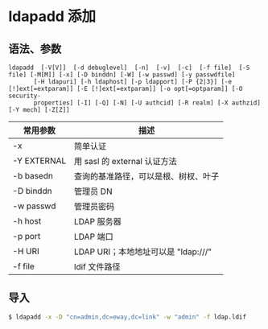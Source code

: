 # ldapadd 添加

## 语法、参数

```syntax
ldapadd  [-V[V]]  [-d debuglevel]  [-n]  [-v]  [-c]  [-f file]  [-S file] [-M[M]] [-x] [-D binddn] [-W] [-w passwd] [-y passwdfile]
       [-H ldapuri] [-h ldaphost] [-p ldapport] [-P {2|3}] [-e [!]ext[=extparam]] [-E [!]ext[=extparam]] [-o opt[=optparam]] [-O security-
       properties] [-I] [-Q] [-N] [-U authcid] [-R realm] [-X authzid] [-Y mech] [-Z[Z]]
```

| 常用参数    | 描述                                 |
| ----------- | ------------------------------------ |
| -x          | 简单认证                             |
| -Y EXTERNAL | 用 sasl 的 external 认证方法         |
| -b basedn   | 查询的基准路径，可以是根、树杈、叶子 |
| -D binddn   | 管理员 DN                            |
| -w passwd   | 管理员密码                           |
| -h host     | LDAP 服务器                          |
| -p port     | LDAP 端口                            |
| -H URI      | LDAP URI；本地地址可以是 "ldap:///"  |
| -f file     | ldif 文件路径                        |

## 导入

```sh
$ ldapadd -x -D "cn=admin,dc=eway,dc=link" -w "admin" -f ldap.ldif
```
